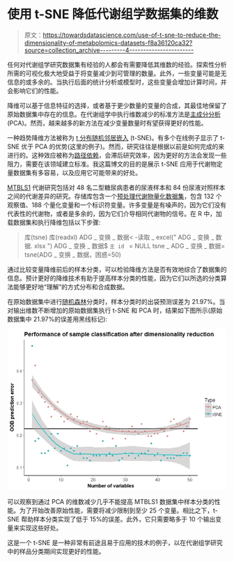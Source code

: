 # 使用 t-SNE 降低代谢组学数据集的维数

> 原文：<https://towardsdatascience.com/use-of-t-sne-to-reduce-the-dimensionality-of-metabolomics-datasets-f8a36120ca32?source=collection_archive---------4----------------------->

任何对代谢组学研究数据集有经验的人都会有需要降低其维数的经验。探索性分析所需的可视化极大地受益于将变量减少到可管理的数量。此外，一些变量可能是无信息的或多余的。当执行后面的统计分析或模型时，这些变量会增加计算时间，并会影响它们的性能。

降维可以基于信息特征的选择，或者基于更少数量的变量的合成，其最佳地保留了原始数据集中存在的信息。在代谢组学中执行维数减少的标准方法是[主成分分析](https://en.wikipedia.org/wiki/Principal_component_analysis) (PCA)。然而，越来越多的新方法在减少变量数量时有望获得更好的性能。

一种趋势降维方法被称为 [t 分布随机邻居嵌入](https://en.wikipedia.org/wiki/T-distributed_stochastic_neighbor_embedding) (t-SNE)。有多个在线例子显示了 t-SNE 优于 PCA 的优势(这里的例子)。然而，研究往往是根据以前是如何完成的来进行的。这种效应被称为[路径依赖](https://en.wikipedia.org/wiki/Path_dependence)，会滞后研究效率，因为更好的方法会发现一些阻力，需要在该领域建立标准。我这篇博文的目的是展示 t-SNE 应用于代谢物定量数据集有多容易，以及应用它可能带来的好处。

[MTBLS1](https://www.ebi.ac.uk/metabolights/mtbls1) 代谢研究包括对 48 名二型糖尿病患者的尿液样本和 84 份尿液对照样本之间的代谢差异的研究。存储库包含一个[预处理代谢物量化数据集](https://www.ebi.ac.uk/metabolights/MTBLS1/files/ADG_transformed_data.xlsx)，包含 132 个观察值、188 个量化变量和一个标识符变量。许多变量是有噪声的，因为它们没有代表性的代谢物，或者是多余的，因为它们介导相同代谢物的信号。在 R 中，加载数据集和执行降维包括以下步骤:

> 库(tsne)
> 库(readxl)
> ADG _ 变换 _ 数据< -读取 _ excel(" ADG _ 变换 _ 数据. xlsx ")
> ADG _ 变换 _ 数据$ `主 id ` = NULL
> tsne _ ADG _ 变换 _ 数据= tsne(ADG _ 变换 _ 数据，困惑=50)

通过比较变量降维前后的样本分类，可以检验降维方法是否有效地综合了数据集的信息。预计更好的降维技术有助于提高样本分类的性能，因为它们以所选的分类算法能够更好地“理解”的方式分布和合成数据。

在原始数据集中进行[随机森林](https://www.google.es/url?sa=t&rct=j&q=&esrc=s&source=web&cd=2&cad=rja&uact=8&ved=0ahUKEwiMv9G7-tbWAhWDDxoKHWb_CKkQFggxMAE&url=https%3A%2F%2Fen.wikipedia.org%2Fwiki%2FRandom_forest&usg=AOvVaw0H4kXRhWcf28po9b-MQHFV)分类时，样本分类时的出袋预测误差为 21.97%。当对输出维数不断增加的原始数据集执行 t-SNE 和 PCA 时，结果如下图所示(原始数据集中 21.97%的误差用黑线标记):

![](img/510fb82e806bcf18dde34b301dc97b2c.png)

可以观察到通过 PCA 的维数减少几乎不能提高 MTBLS1 数据集中样本分类的性能。为了开始改善原始性能，需要将减少限制到至少 25 个变量。相比之下，t-SNE 帮助样本分类实现了低于 15%的误差。此外，它只需要略多于 10 个输出变量来实现这些好处。

这是一个 t-SNE 是一种非常有前途且易于应用的技术的例子，以在代谢组学研究中的样品分类期间实现更好的性能。